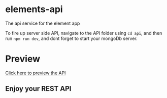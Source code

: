 # elements-api

The api service for the element app

To fire up server side API, navigate to the API folder using `cd api`, and then run `npm run dev`, and dont forget to start your mongoDb server.

# Preview

<a href="https://elements-api.herokuapp.com">Click here to preview the API</a>

## Enjoy your REST API

